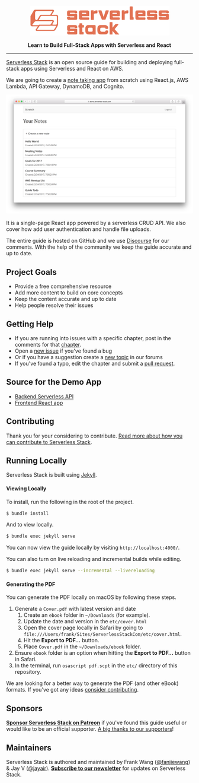 <p align="center">
  <a href="https://serverless-stack.com/">
    <img alt="Serverless Stack" src="https://github.com/AnomalyInnovations/serverless-stack-com/raw/master/assets/logo-large.png" width="377" />
  </a>
</p>

<p align="center">
  <b>Learn to Build Full-Stack Apps with Serverless and React</b>
</p>

------------------------------------------------------------------------------------

[Serverless Stack](https://serverless-stack.com) is an open source guide for building and deploying full-stack apps using Serverless and React on AWS.

We are going to create a [note taking app](https://demo2.serverless-stack.com) from scratch using React.js, AWS Lambda, API Gateway, DynamoDB, and Cognito.

![Demo App](assets/completed-app-desktop.png)

It is a single-page React app powered by a serverless CRUD API. We also cover how add user authentication and handle file uploads.

The entire guide is hosted on GitHub and we use [Discourse][Discourse] for our comments. With the help of the community we keep the guide accurate and up to date.

## Project Goals

- Provide a free comprehensive resource
- Add more content to build on core concepts
- Keep the content accurate and up to date
- Help people resolve their issues

## Getting Help

- If you are running into issues with a specific chapter, post in the comments for that [chapter][Discourse].
- Open a [new issue](../../issues/new) if you've found a bug
- Or if you have a suggestion create a [new topic][Discourse] in our forums
- If you've found a typo, edit the chapter and submit a [pull request][PR].

## Source for the Demo App

- [Backend Serverless API](https://github.com/AnomalyInnovations/serverless-stack-demo-api)
- [Frontend React app](https://github.com/AnomalyInnovations/serverless-stack-demo-client)

## Contributing

Thank you for your considering to contribute. [Read more about how you can contribute to Serverless Stack][Contributing].

## Running Locally

Serverless Stack is built using [Jekyll](https://jekyllrb.com).

#### Viewing Locally

To install, run the following in the root of the project.

``` bash
$ bundle install
```

And to view locally.

``` bash
$ bundle exec jekyll serve
```

You can now view the guide locally by visiting `http://localhost:4000/`.

You can also turn on live reloading and incremental builds while editing.

``` bash
$ bundle exec jekyll serve --incremental --livereloading
```

#### Generating the PDF

You can generate the PDF locally on macOS by following these steps.

1. Generate a `Cover.pdf` with latest version and date
   1. Create an `ebook` folder in `~/Downloads` (for example).
   2. Update the date and version in the `etc/cover.html`
   3. Open the cover page locally in Safari by going to `file:///Users/frank/Sites/ServerlessStackCom/etc/cover.html`.
   4. Hit the **Export to PDF…** button.
   5. Place `Cover.pdf` in the `~/Downloads/ebook` folder.
2. Ensure `ebook` folder is an option when hitting the **Export to PDF…** button in Safari.
3. In the terminal, run `osascript pdf.scpt` in the `etc/` directory of this repository.

We are looking for a better way to generate the PDF (and other eBook) formats. If you've got any ideas [consider contributing][Contributing].

## Sponsors

[**Sponsor Serverless Stack on Patreon**](https://www.patreon.com/serverless_stack) if you've found this guide useful or would like to be an official supporter. [A big thanks to our supporters](https://serverless-stack.com/sponsors.html#backers)!

## Maintainers

Serverless Stack is authored and maintained by Frank Wang ([@fanjiewang](https://twitter.com/fanjiewang)) & Jay V ([@jayair](https://twitter.com/jayair)). [**Subscribe to our newsletter**](https://emailoctopus.com/lists/1c11b9a8-1500-11e8-a3c9-06b79b628af2/forms/subscribe) for updates on Serverless Stack.


[Discourse]: https://discourse.serverless-stack.com
[Contributing]: CONTRIBUTING.md
[PR]: ../../compare
